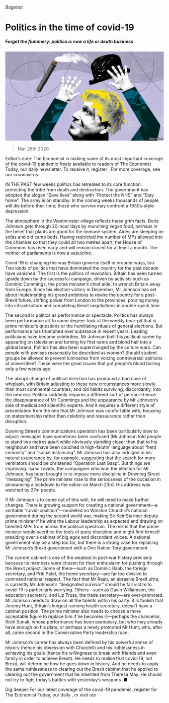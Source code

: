 ###### Bagehot

# Politics in the time of covid-19 

##### Forget the flummery: politics is now a life or death business 

![image](images/20200328_BRD000_0.jpg) 

> Mar 26th 2020 

Editor’s note: The Economist is making some of its most important coverage of the covid-19 pandemic freely available to readers of The Economist Today, our daily newsletter. To receive it, register . For more coverage, see our coronavirus 

IN THE PAST few weeks politics has retreated to its core function: protecting the tribe from death and destruction. The government has adopted the slogan “Save lives” along with “Protect the NHS” and “Stay home”. The army is on standby. In the coming weeks thousands of people will die before their time; those who survive may confront a 1930s-style depression.

The atmosphere in the Westminster village reflects these grim facts. Boris Johnson gets through 20-hour days by munching vegan food, perhaps in the belief that plants are good for the immune system. Aides are sleeping on sofas and old camp beds. Having restricted the number of MPs allowed into the chamber so that they could sit two metres apart, the House of Commons has risen early and will remain closed for at least a month. The mother of parliaments is now a sepulchre.


Covid-19 is changing the way Britain governs itself in broader ways, too. Two kinds of politics that have dominated the country for the past decade have vanished. The first is the politics of revolution. Britain has been turned upside down by the successful campaign, driven by activists such as Dominic Cummings, the prime minister’s chief aide, to wrench Britain away from Europe. Since his election victory in December, Mr Johnson has set about implementing his grand ambitions to rewire the country for a post-Brexit future, shifting power from London to the provinces, pouring money into infrastructure and completing Brexit negotiations in double-quick time.

The second is politics as performance or spectacle. Politics has always been performance art to some degree: look at the weekly bear-pit that is prime minister’s questions or the humiliating rituals of general elections. But performance has triumphed over substance in recent years. Leading politicians have become celebrities. Mr Johnson built his political career by appearing on television and turning his first name and blond hair into a global brand. Politics has also been supercharged by the culture wars. Can people with penises reasonably be described as women? Should student groups be allowed to prevent luminaries from voicing controversial opinions at universities? These were the great issues that got people’s blood boiling only a few weeks ago.

The abrupt change of political direction has produced a bad case of whiplash, with Britain adjusting to these new circumstances more slowly than most continental countries, and old habits surviving, discordantly, into the new era. Politics suddenly requires a different sort of person—hence the disappearance of Mr Cummings and the appearance by Mr Johnson’s side of medical and scientific experts. And it requires a different style of presentation from the one that Mr Johnson was comfortable with, focusing on statesmanship rather than celebrity and reassurance rather than disruption.

Downing Street’s communications operation has been particularly slow to adjust: messages have sometimes been confused (Mr Johnson told people to stand two metres apart while obviously standing closer than that to his neighbour) and have been couched in high-falutin’ language about “herd immunity” and “social distancing”. Mr Johnson has also indulged in his natural exuberance by, for example, suggesting that the search for more ventilators should be christened “Operation Last Gasp”. But things are improving. Isaac Levido, the campaigner who won the election for Mr Johnson, has been brought in to impose more discipline in Downing Street “messaging”. The prime minister rose to the seriousness of the occasion in announcing a lockdown to the nation on March 23rd. His address was watched by 27m people.

If Mr Johnson is to come out of this well, he will need to make further changes. There is growing support for creating a national government—a veritable “covid-coalition”—modelled on Winston Churchill’s national government during the second world war, making Sir Keir Starmer deputy prime minister if he wins the Labour leadership as expected and drawing on talented MPs from across the political spectrum. The risk is that the prime minister would sacrifice the tools of party discipline and might find himself presiding over a cabinet of big egos and discordant voices. A national government may be a step too far, but there is a strong case for replacing Mr Johnson’s Brexit government with a One Nation Tory government.

The current cabinet is one of the weakest in post-war history precisely because its members were chosen for their enthusiasm for pushing through the Brexit project. Some of them—such as Dominic Raab, the foreign secretary, and Priti Patel, the home secretary—are far too divisive to command national respect. The fact that Mr Raab, an abrasive Brexit ultra, is currently Mr Johnson’s “designated survivor” should he fall victim to covid-19 is particularly worrying. Others—such as Gavin Williamson, the education secretary, and Liz Truss, the trade secretary—are over-promoted. Mr Johnson needs to draw on all the talents within his party: it is foolish that Jeremy Hunt, Britain’s longest-serving health secretary, doesn’t have a cabinet position. The prime minister also needs to choose a more acceptable figure to replace him if he becomes ill—perhaps the chancellor, Rishi Sunak, whose performance has been exemplary, but who may already have enough on his plate, or perhaps a newly promoted Mr Hunt, who, after all, came second in the Conservative Party leadership race.

Mr Johnson’s career has always been defined by his powerful sense of history (hence his obsession with Churchill) and his ruthlessness in achieving his goals (hence his willingness to break with friends and even family in order to achieve Brexit). He needs to realise that covid-19, not Brexit, will determine how he goes down in history. And he needs to apply the same ruthlessness to clearing out the Brexit cabinet that he applied to clearing out the government that he inherited from Theresa May. He should not try to fight today’s battles with yesterday’s weapons. ■

Dig deeper:For our latest coverage of the covid-19 pandemic, register for The Economist Today, our daily , or visit our 

